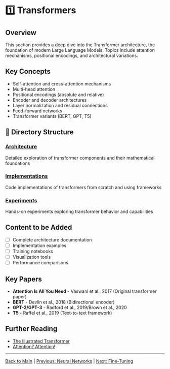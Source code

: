 # 1️⃣ Transformers

## Overview

This section provides a deep dive into the Transformer architecture, the foundation of modern Large Language Models. Topics include attention mechanisms, positional encodings, and architectural variations.

## Key Concepts

- Self-attention and cross-attention mechanisms
- Multi-head attention
- Positional encodings (absolute and relative)
- Encoder and decoder architectures
- Layer normalization and residual connections
- Feed-forward networks
- Transformer variants (BERT, GPT, T5)

## 📂 Directory Structure

### [Architecture](./architecture/)
Detailed exploration of transformer components and their mathematical foundations

### [Implementations](./implementations/)
Code implementations of transformers from scratch and using frameworks

### [Experiments](./experiments/)
Hands-on experiments exploring transformer behavior and capabilities

## Content to be Added

- [ ] Complete architecture documentation
- [ ] Implementation examples
- [ ] Training notebooks
- [ ] Visualization tools
- [ ] Performance comparisons

## Key Papers

- **Attention Is All You Need** - Vaswani et al., 2017 (Original transformer paper)
- **BERT** - Devlin et al., 2018 (Bidirectional encoder)
- **GPT-2/GPT-3** - Radford et al., 2019/Brown et al., 2020
- **T5** - Raffel et al., 2019 (Text-to-text framework)

## Further Reading

- [The Illustrated Transformer](https://jalammar.github.io/illustrated-transformer/)
- [Attention? Attention!](https://lilianweng.github.io/posts/2018-06-24-attention/)

---

[Back to Main](../README.md) | [Previous: Neural Networks](../00-neural-networks/README.md) | [Next: Fine-Tuning](../02-fine-tuning/README.md)